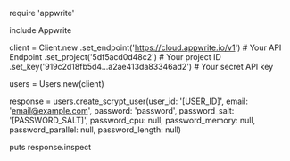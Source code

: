 require 'appwrite'

include Appwrite

client = Client.new
    .set_endpoint('https://cloud.appwrite.io/v1') # Your API Endpoint
    .set_project('5df5acd0d48c2') # Your project ID
    .set_key('919c2d18fb5d4...a2ae413da83346ad2') # Your secret API key

users = Users.new(client)

response = users.create_scrypt_user(user_id: '[USER_ID]', email: 'email@example.com', password: 'password', password_salt: '[PASSWORD_SALT]', password_cpu: null, password_memory: null, password_parallel: null, password_length: null)

puts response.inspect
